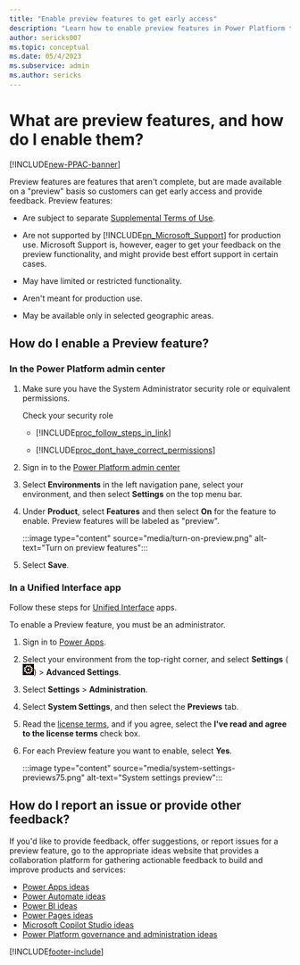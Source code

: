 ```yaml
---
title: "Enable preview features to get early access"
description: "Learn how to enable preview features in Power Platfiorm that have limited functionality to get early access and provide feedback."
author: sericks007
ms.topic: conceptual
ms.date: 05/4/2023
ms.subservice: admin
ms.author: sericks
---
```

# What are preview features, and how do I enable them? 

[!INCLUDE[new-PPAC-banner](~/includes/new-PPAC-banner.md)]

Preview features are features that aren't complete, but are made available on a "preview" basis so customers can get early access and provide feedback. Preview features:  
  
- Are subject to separate [Supplemental Terms of Use](https://go.microsoft.com/fwlink/p/?LinkId=511446).  
  
- Are not supported by [!INCLUDE[pn_Microsoft_Support](../includes/pn-microsoft-support.md)] for production use. Microsoft Support is, however, eager to get your feedback on the preview functionality, and might provide best effort support in certain cases. 
  
- May have limited or restricted functionality.  
  
- Aren't meant for production use.  
  
- May be available only in selected geographic areas.  
  
## How do I enable a Preview feature?  

### In the Power Platform admin center

1. Make sure you have the System Administrator security role or equivalent permissions.
  
    Check your security role  
  
   - [!INCLUDE[proc_follow_steps_in_link](../includes/proc-follow-steps-in-link.md)]  
  
   - [!INCLUDE[proc_dont_have_correct_permissions](../includes/proc-dont-have-correct-permissions.md)]  
  
2. Sign in to the [Power Platform admin center](https://admin.powerplatform.microsoft.com/)

3. Select **Environments** in the left navigation pane, select your environment, and then select **Settings** on the top menu bar.

4. Under **Product**, select **Features** and then select **On** for the feature to enable. Preview features will be labeled as "preview".

   :::image type="content" source="media/turn-on-preview.png" alt-text="Turn on preview features":::

5. Select **Save**.

### In a Unified Interface app

Follow these steps for [Unified Interface](about-unified-interface.md) apps.

To enable a Preview feature, you must be an administrator.  
  
1. Sign in to [Power Apps](https://make.powerapps.com).

2. Select your environment from the top-right corner, and select **Settings** (![Settings.](media/settings-gear-icon.png "Settings")) > **Advanced Settings**.

3. Select **Settings** > **Administration**.
  
4. Select **System Settings**, and then select the **Previews** tab.  
  
5. Read the [license terms](https://go.microsoft.com/fwlink/p/?LinkId=511446), and if you agree, select the **I've read and agree to the license terms** check box.  
  
6. For each Preview feature you want to enable, select **Yes**.  
  
    :::image type="content" source="media/system-settings-previews75.png" alt-text="System settings preview":::

## How do I report an issue or provide other feedback?  
If you'd like to provide feedback, offer suggestions, or report issues for a preview feature, go to the appropriate ideas website that provides a collaboration platform for gathering actionable feedback to build and improve products and services:

- [Power Apps ideas](https://aka.ms/powerappsidea)
- [Power Automate ideas](https://aka.ms/powerautomateideas)
- [Power BI ideas](https://aka.ms/powerbiideas)
- [Power Pages ideas](https://aka.ms/powerpagesideas)
- [Microsoft Copilot Studio ideas](https://aka.ms/powervirtualagentideas)
- [Power Platform governance and administration ideas](https://experience.dynamics.com/ideas/categories/?forum=1afbfe0a-5439-ea11-a813-000d3a579c35&forumName=Power%20Platform%20Governance%20and%20Administration)

[!INCLUDE[footer-include](../includes/footer-banner.md)]
